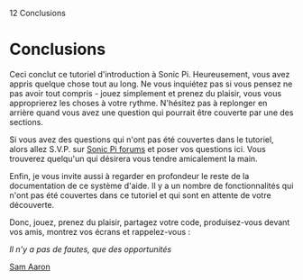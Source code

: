 12 Conclusions

# Conclusions

Ceci conclut ce tutoriel d'introduction à Sonic Pi. Heureusement, vous 
avez appris quelque chose tout au long. Ne vous inquiétez pas si vous 
pensez ne pas avoir tout compris - jouez simplement et prenez du 
plaisir, vous vous approprierez les choses à votre rythme. N'hésitez 
pas à replonger en arrière quand vous avez une question qui pourrait 
être couverte par une des sections.

Si vous avez des questions qui n'ont pas été couvertes dans le 
tutoriel, alors allez S.V.P. sur [Sonic Pi forums](http://groups.google.com/group/sonic-pi/)
et poser vos questions ici. Vous trouverez quelqu'un qui désirera vous 
tendre amicalement la main. 

Enfin, je vous invite aussi à regarder en profondeur le reste de la 
documentation de ce système d'aide. Il y a un nombre de fonctionnalités 
qui n'ont pas été couvertes dans ce tutoriel et qui sont en attente de 
votre découverte.

Donc, jouez, prenez du plaisir, partagez votre code, produisez-vous 
devant vos amis, montrez vos écrans et rappelez-vous :

*Il n'y a pas de fautes, que des opportunités*

[Sam Aaron](http://twitter.com/samaaron)
